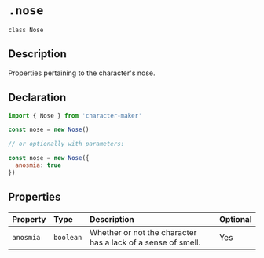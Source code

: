# `.nose`

`class Nose`

## Description

Properties pertaining to the character's nose.

## Declaration

```js
import { Nose } from 'character-maker'

const nose = new Nose()

// or optionally with parameters:

const nose = new Nose({
  anosmia: true
})
```

## Properties

| Property  | Type      | Description                                                  | Optional |
| :-------- | :-------- | :----------------------------------------------------------- | :------- |
| `anosmia` | `boolean` | Whether or not the character has a lack of a sense of smell. | Yes      |
